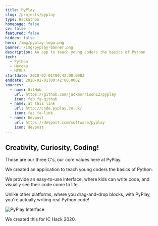 ```yaml
---
title: PyPlay
slug: /projects/pyplay
type: Hackathon
homepage: false
cv: false
featured: false
hidden: false
hero: /img/pyplay-logo.png
banner: /img/pyplay-banner.png
description: An app to teach young coders the basics of Python
tech:
  - Python
  - Heroku
  - HTML5
startdate: 2020-02-01T00:42:00.000Z
enddate: 2020-02-01T00:42:00.000Z
sources:
  - name: GitHub
    url: https://github.com/jackmorrison12/pyplay
    icon: fab fa-github
  - name: at this link
    url: http://code.pyplay.co.uk/
    icon: fas fa-link
  - name: Devpost
    url: https://devpost.com/software/pyplay
    icon: devpost
---
```


<div class="row">
  <div class="left">

## Creativity, Curiosity, Coding!

Those are our three C's, our core values here at PyPlay.

We created an application to teach young coders the basics of Python.

We provide an easy-to-use interface, where kids can write code, and visually see their code come to life.

Unlike other platforms, where you drag-and-drop blocks, with PyPlay, you're actually writing real Python code!

  </div>
  <div class="right">

![PyPlay Interface](/img/pyplay-1.jpg "Pyplay Interface")

  </div>
</div>

<div class="footer">

We created this for IC Hack 2020.

</div>

